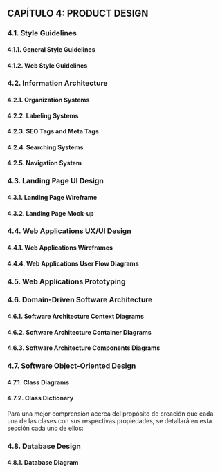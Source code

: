 <h2 id="productDesign">CAPÍTULO 4: PRODUCT DESIGN</h2>

<h3 id="styleGuidelines">4.1. Style Guidelines</h3>

<h4 id="generalStyleGuidelines">4.1.1. General Style Guidelines</h4>

<h4 id="webStyleGuidelines">4.1.2. Web Style Guidelines</h4>

<h3 id="infoArchitecture">4.2. Information Architecture</h3>

<h4 id="orgSystem">4.2.1. Organization Systems</h4>

<h4 id="labelSystem">4.2.2. Labeling Systems</h4>

<h4 id="seoTags">4.2.3. SEO Tags and Meta Tags</h4>

<h4 id="searchSystem">4.2.4. Searching Systems</h4>

<h4 id="navigationSystem">4.2.5. Navigation System</h4>

<h3 id="landingDesign">4.3. Landing Page UI Design</h3>

<h4 id="landingWireframe">4.3.1. Landing Page Wireframe</h4>

<h4 id="landingMockUp">4.3.2. Landing Page Mock-up</h4>

<h3 id="webAppDesign">4.4. Web Applications UX/UI Design</h3>

<h4 id="webAppWireframes">4.4.1. Web Applications Wireframes</h4>

<h4 id="webAppUserFlow">4.4.4. Web Applications User Flow Diagrams</h4>

<h3 id="webAppPrototyping">4.5. Web Applications Prototyping</h3>

<h3 id="DDD">4.6. Domain-Driven Software Architecture</h3>

<h4 id="contextDiagram">4.6.1. Software Architecture Context Diagrams</h4>

<h4 id="containerDiagram">4.6.2. Software Architecture Container Diagrams</h4>

<h4 id="componentDiagram">4.6.3. Software Architecture Components Diagrams</h4>

<h3 id="softwareObjectOrientedDesign">4.7. Software Object-Oriented Design</h3>

<h4 id="classDiagram">4.7.1. Class Diagrams</h4>

<h4 id="classDictionary">4.7.2. Class Dictionary</h4>
Para una mejor comprensión acerca del propósito de creación que cada una de las clases con sus 
respectivas propiedades, se detallará en esta sección cada uno de ellos:

<br>

<h3 id="dbDesign">4.8. Database Design</h3>

<h4 id="dbDiagram">4.8.1. Database Diagram</h4>